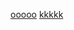 [ooooo](https://www.cnblogs.com/qianguyihao/p/10701923.html)
[kkkkk](https://www.cnblogs.com/qianguyihao/p/8776837.html)
[]()
[]()
[]()
[]()